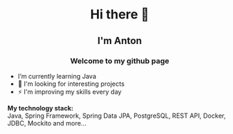 <h1 align="center">Hi there 👋</h1>

<h2 align="center">I'm Anton</h2>

<h3 align="center">Welcome to my github page</h3>

<ul>
  <li>I’m currently learning Java</li>
<li> 🔭 I'm looking for interesting projects</li>
<li> ⚡ I'm improving my skills every day</li>
  </ul>
  <p>
<b>My technology stack:</b><br>
Java, Spring Framework, Spring Data JPA, PostgreSQL, REST API, Docker, JDBC, Mockito and more...
  </p>

<!--
**antbaranov/antbaranov** is a ✨ _special_ ✨ repository because its `README.md` (this file) appears on your GitHub profile.

Here are some ideas to get you started:

- 🔭 I’m currently working on ...
- 🌱 I’m currently learning ...
- 👯 I’m looking to collaborate on ...
- 🤔 I’m looking for help with ...
- 💬 Ask me about ...
- 📫 How to reach me: ...
- 😄 Pronouns: ...
- ⚡ Fun fact: ...
-->
